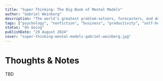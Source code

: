 ```yaml
---
title: "Super Thinking: The Big Book of Mental Models"
author: "Gabriel Weinberg"
description: "The world's greatest problem-solvers, forecasters, and decision-makers all rely on a set of frameworks and shortcuts that help them cut through complexity and separate good ideas from bad ones. They're called mental models."
tags: ["psychology", "nonfiction", "business", "productivity", "self-help"]
status: "On Going"
publishDate: "29 August 2024"
cover: "super-thinking-mental-models-gabriel-weinberg.jpg"
---
```


# Thoughts & Notes

TBD

